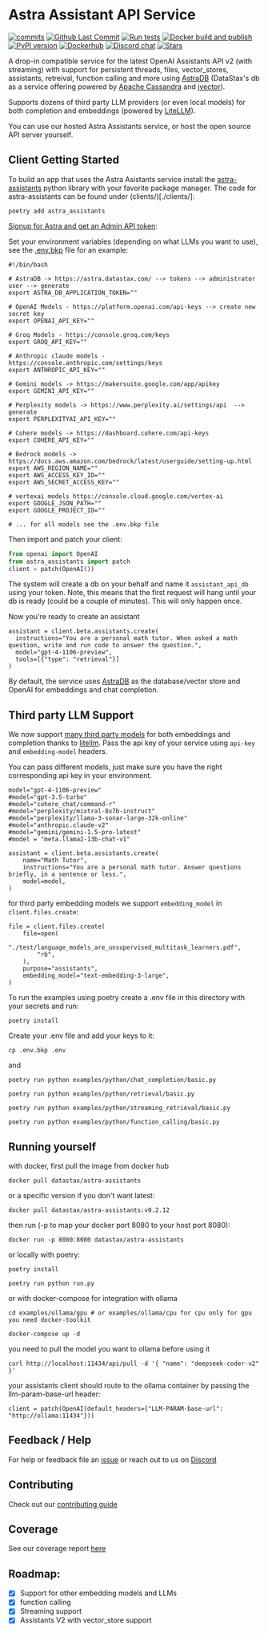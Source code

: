 # Astra Assistant API Service
[![commits](https://img.shields.io/github/commit-activity/m/datastax/astra-assistants-api)](https://github.com/datastax/astra-assistants-api/commits/main)
[![Github Last Commit](https://img.shields.io/github/last-commit/datastax/astra-assistants-api)](https://github.com/datastax/astra-assistants-api/commits/main)
[![Run tests](https://github.com/datastax/astra-assistants-api/actions/workflows/run-tests.yml/badge.svg?branch=main)](https://github.com/datastax/astra-assistants-api/actions/workflows/run-tests.yml)
[![Docker build and publish](https://github.com/datastax/astra-assistants-api/actions/workflows/docker.yml/badge.svg)](https://github.com/datastax/astra-assistants-api/actions/workflows/docker.yml)
[![PyPI version](https://badge.fury.io/py/astra-assistants.svg)](https://badge.fury.io/py/astra-assistants)
[![Dockerhub](https://img.shields.io/static/v1?label=Pull%20from&message=DockerHub&color=blue&logo=Docker&style=flat-square)](https://hub.docker.com/r/datastax/astra-assistants)
[![Discord chat](https://img.shields.io/static/v1?label=Chat%20on&message=Discord&color=blue&logo=Discord&style=flat-square)](https://discord.gg/MEFVXUvsuy)
[![Stars](https://img.shields.io/github/stars/datastax/astra-assistants-api?style=social)](https://github.com/datastax/astra-assistants-api/stargazers)

A drop-in compatible service for the latest OpenAI Assistants API v2 (with streaming) with support for persistent threads, files, vector_stores, assistants, retreival, function calling and more using [AstraDB](https://astra.datastax.com) (DataStax's db as a service offering powered by [Apache Cassandra](https://cassandra.apache.org/_/index.html) and [jvector](https://github.com/jbellis/jvector)).

Supports dozens of third party LLM providers (or even local models) for both completion and embeddings (powered by [LiteLLM](https://github.com/BerriAI/litellm)). 

You can use our hosted Astra Assistants service, or host the open source API server yourself.

## Client Getting Started

To build an app that uses the Astra Asistants service install the [astra-assistants](https://pypi.org/project/astra-assistants/) python library with your favorite package manager. The code for astra-assistants can be found under (clients/)[./clients/]:

```
poetry add astra_assistants
```

[Signup for Astra and get an Admin API token](https://astra.datastax.com/signup):

Set your environment variables (depending on what LLMs you want to use), see the [.env.bkp](./.env.bkp) file for an example:

```
#!/bin/bash

# AstraDB -> https://astra.datastax.com/ --> tokens --> administrator user --> generate
export ASTRA_DB_APPLICATION_TOKEN=""

# OpenAI Models - https://platform.openai.com/api-keys --> create new secret key
export OPENAI_API_KEY=""

# Groq Models - https://console.groq.com/keys
export GROQ_API_KEY=""

# Anthropic claude models - https://console.anthropic.com/settings/keys
export ANTHROPIC_API_KEY=""

# Gemini models -> https://makersuite.google.com/app/apikey
export GEMINI_API_KEY=""

# Perplexity models -> https://www.perplexity.ai/settings/api  --> generate
export PERPLEXITYAI_API_KEY=""

# Cohere models -> https://dashboard.cohere.com/api-keys
export COHERE_API_KEY=""

# Bedrock models -> https://docs.aws.amazon.com/bedrock/latest/userguide/setting-up.html
export AWS_REGION_NAME=""
export AWS_ACCESS_KEY_ID=""
export AWS_SECRET_ACCESS_KEY=""

# vertexai models https://console.cloud.google.com/vertex-ai
export GOOGLE_JSON_PATH=""
export GOOGLE_PROJECT_ID=""

# ... for all models see the .env.bkp file
```

Then import and patch your client:

```python
from openai import OpenAI
from astra_assistants import patch
client = patch(OpenAI())
```
The system will create a db on your behalf and name it `assistant_api_db` using your token. Note, this means that the first request will hang until your db is ready (could be a couple of minutes). This will only happen once.

Now you're ready to create an assistant

```
assistant = client.beta.assistants.create(
  instructions="You are a personal math tutor. When asked a math question, write and run code to answer the question.",
  model="gpt-4-1106-preview",
  tools=[{"type": "retrieval"}]
)
```

By default, the service uses [AstraDB](https://astra.datastax.com/signup) as the database/vector store and OpenAI for embeddings and chat completion.


## Third party LLM Support

We now support [many third party models](https://docs.litellm.ai/docs/providers) for both embeddings and completion thanks to [litellm](https://github.com/BerriAI/litellm). Pass the api key of your service using `api-key` and `embedding-model` headers.

You can pass different models, just make sure you have the right corresponding api key in your environment.

```
model="gpt-4-1106-preview"
#model="gpt-3.5-turbo"
#model="cohere_chat/command-r"
#model="perplexity/mixtral-8x7b-instruct"
#model="perplexity/llama-3-sonar-large-32k-online"
#model="anthropic.claude-v2"
#model="gemini/gemini-1.5-pro-latest"
#model = "meta.llama2-13b-chat-v1"

assistant = client.beta.assistants.create(
    name="Math Tutor",
    instructions="You are a personal math tutor. Answer questions briefly, in a sentence or less.",
    model=model,
)
```

for third party embedding models we support `embedding_model` in `client.files.create`:
```
file = client.files.create(
    file=open(
        "./test/language_models_are_unsupervised_multitask_learners.pdf",
        "rb",
    ),
    purpose="assistants",
    embedding_model="text-embedding-3-large",
)
```

To run the examples using poetry create a .env file in this directory with your secrets and run:

    poetry install

Create your .env file and add your keys to it:

    cp .env.bkp .env

and 

    poetry run python examples/python/chat_completion/basic.py

    poetry run python examples/python/retrieval/basic.py

    poetry run python examples/python/streaming_retrieval/basic.py

    poetry run python examples/python/function_calling/basic.py


## Running yourself

with docker, first pull the image from docker hub

    docker pull datastax/astra-assistants

or a specific version if you don't want latest:

    docker pull datastax/astra-assistants:v0.2.12

then run (-p to map your docker port 8080 to your host port 8080):

    docker run -p 8080:8080 datastax/astra-assistants

or locally with poetry:

    poetry install

    poetry run python run.py

or with docker-compose for integration with ollama

    cd examples/ollama/gpu # or examples/ollama/cpu for cpu only for gpu you need docker-toolkit

    docker-compose up -d

you need to pull the model you want to ollama before using it

    curl http://localhost:11434/api/pull -d '{ "name": "deepseek-coder-v2" }'

your assistants client should route to the ollama container by passing the llm-param-base-url header:

    client = patch(OpenAI(default_headers={"LLM-PARAM-base-url": "http://ollama:11434"}))


## Feedback / Help
For help or feedback file an [issue](https://github.com/datastax/astra-assistants-api/issues) or reach out to us on [Discord](https://discord.gg/j6vgnRke)

## Contributing

Check out our [contributing guide](./CONTRIBUTING.md)

## Coverage

See our coverage report [here](./coverage.md)

## Roadmap:
 - [X] Support for other embedding models and LLMs
 - [X] function calling
 - [X] Streaming support
 - [X] Assistants V2 with vector_store support

